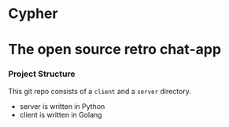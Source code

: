# Cypher
# The open source retro chat-app

### Project Structure
This git repo consists of a `client` and a `server` directory.
- server is written in Python
- client is written in Golang